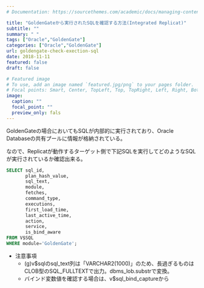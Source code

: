 ```yaml
---
# Documentation: https://sourcethemes.com/academic/docs/managing-content/

title: "GoldenGateから実行されたSQLを確認する方法(Integrated Replicat)"
subtitle: ""
summary: " "
tags: ["Oracle","GoldenGate"]
categories: ["Oracle","GoldenGate"]
url: goldengate-check-exection-sql
date: 2018-11-11
featured: false
draft: false

# Featured image
# To use, add an image named `featured.jpg/png` to your pages folder.
# Focal points: Smart, Center, TopLeft, Top, TopRight, Left, Right, BottomLeft, Bottom, BottomRight.
image:
  caption: ""
  focal_point: ""
  preview_only: fals
---
```



GoldenGateの場合においてもSQLが内部的に実行されており、Oracle Databaseの共有プールに情報が格納されている。

なので、Replicatが動作するターゲット側で下記SQLを実行してどのようなSQLが実行されているか確認出来る。

```sql
SELECT sql_id,
       plan_hash_value,
       sql_text,
       module,
       fetches,
       command_type,
       executions,
       first_load_time,
       last_active_time,
       action,
       service,
       is_bind_aware
FROM V$SQL
WHERE module='GoldenGate';
```

- 注意事項
  - (g)v$sqlのsql_text列は「VARCHAR2(1000)」のため、長過ぎるものはCLOB型のSQL_FULLTEXTで出力。dbms_lob.substrで変換。
  - バインド変数値を確認する場合は、v$sql_bind_captureから
